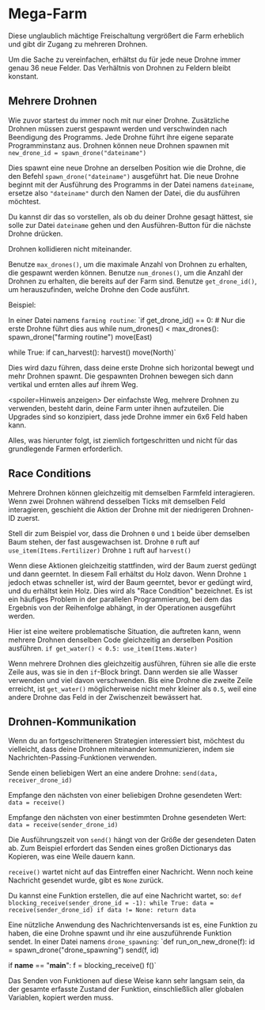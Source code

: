 # Mega-Farm
Diese unglaublich mächtige Freischaltung vergrößert die Farm erheblich und gibt dir Zugang zu mehreren Drohnen.

Um die Sache zu vereinfachen, erhältst du für jede neue Drohne immer genau 36 neue Felder. Das Verhältnis von Drohnen zu Feldern bleibt konstant.

## Mehrere Drohnen
Wie zuvor startest du immer noch mit nur einer Drohne. Zusätzliche Drohnen müssen zuerst gespawnt werden und verschwinden nach Beendigung des Programms.
Jede Drohne führt ihre eigene separate Programminstanz aus. Drohnen können neue Drohnen spawnen mit
`new_drone_id = spawn_drone("dateiname")`

Dies spawnt eine neue Drohne an derselben Position wie die Drohne, die den Befehl `spawn_drone("dateiname")` ausgeführt hat. Die neue Drohne beginnt mit der Ausführung des Programms in der Datei namens `dateiname`, ersetze also `"dateiname"` durch den Namen der Datei, die du ausführen möchtest.

Du kannst dir das so vorstellen, als ob du deiner Drohne gesagt hättest, sie solle zur Datei `dateiname` gehen und den Ausführen-Button für die nächste Drohne drücken.

Drohnen kollidieren nicht miteinander.

Benutze `max_drones()`, um die maximale Anzahl von Drohnen zu erhalten, die gespawnt werden können.
Benutze `num_drones()`, um die Anzahl der Drohnen zu erhalten, die bereits auf der Farm sind.
Benutze `get_drone_id()`, um herauszufinden, welche Drohne den Code ausführt.

Beispiel:

In einer Datei namens `farming routine`:
`if get_drone_id() == 0:
    # Nur die erste Drohne führt dies aus
    while num_drones() < max_drones():
        spawn_drone("farming routine")
        move(East)

while True:
    if can_harvest():
        harvest()
    move(North)`

Dies wird dazu führen, dass deine erste Drohne sich horizontal bewegt und mehr Drohnen spawnt. Die gespawnten Drohnen bewegen sich dann vertikal und ernten alles auf ihrem Weg.

<spoiler=Hinweis anzeigen>
Der einfachste Weg, mehrere Drohnen zu verwenden, besteht darin, deine Farm unter ihnen aufzuteilen. Die Upgrades sind so konzipiert, dass jede Drohne immer ein 6x6 Feld haben kann.
</spoiler>

Alles, was hierunter folgt, ist ziemlich fortgeschritten und nicht für das grundlegende Farmen erforderlich.

## Race Conditions
Mehrere Drohnen können gleichzeitig mit demselben Farmfeld interagieren. Wenn zwei Drohnen während desselben Ticks mit demselben Feld interagieren, geschieht die Aktion der Drohne mit der niedrigeren Drohnen-ID zuerst.

Stell dir zum Beispiel vor, dass die Drohnen `0` und `1` beide über demselben Baum stehen, der fast ausgewachsen ist.
Drohne `0` ruft auf
`use_item(Items.Fertilizer)`
Drohne `1` ruft auf
`harvest()`

Wenn diese Aktionen gleichzeitig stattfinden, wird der Baum zuerst gedüngt und dann geerntet. In diesem Fall erhältst du Holz davon. Wenn Drohne `1` jedoch etwas schneller ist, wird der Baum geerntet, bevor er gedüngt wird, und du erhältst kein Holz.
Dies wird als "Race Condition" bezeichnet. Es ist ein häufiges Problem in der parallelen Programmierung, bei dem das Ergebnis von der Reihenfolge abhängt, in der Operationen ausgeführt werden.

Hier ist eine weitere problematische Situation, die auftreten kann, wenn mehrere Drohnen denselben Code gleichzeitig an derselben Position ausführen.
`if get_water() < 0.5:
    use_item(Items.Water)`

Wenn mehrere Drohnen dies gleichzeitig ausführen, führen sie alle die erste Zeile aus, was sie in den `if`-Block bringt. Dann werden sie alle Wasser verwenden und viel davon verschwenden.
Bis eine Drohne die zweite Zeile erreicht, ist `get_water()` möglicherweise nicht mehr kleiner als `0.5`, weil eine andere Drohne das Feld in der Zwischenzeit bewässert hat.

## Drohnen-Kommunikation
Wenn du an fortgeschritteneren Strategien interessiert bist, möchtest du vielleicht, dass deine Drohnen miteinander kommunizieren, indem sie Nachrichten-Passing-Funktionen verwenden.

Sende einen beliebigen Wert an eine andere Drohne:
`send(data, receiver_drone_id)`

Empfange den nächsten von einer beliebigen Drohne gesendeten Wert:
`data = receive()`

Empfange den nächsten von einer bestimmten Drohne gesendeten Wert:
`data = receive(sender_drone_id)`

Die Ausführungszeit von `send()` hängt von der Größe der gesendeten Daten ab. Zum Beispiel erfordert das Senden eines großen Dictionarys das Kopieren, was eine Weile dauern kann.

`receive()` wartet nicht auf das Eintreffen einer Nachricht. Wenn noch keine Nachricht gesendet wurde, gibt es `None` zurück.

Du kannst eine Funktion erstellen, die auf eine Nachricht wartet, so:
`def blocking_receive(sender_drone_id = -1):
    while True:
        data = receive(sender_drone_id)
        if data != None:
            return data`

Eine nützliche Anwendung des Nachrichtenversands ist es, eine Funktion zu haben, die eine Drohne spawnt und ihr eine auszuführende Funktion sendet.
In einer Datei namens `drone_spawning`:
`def run_on_new_drone(f):
    id = spawn_drone("drone_spawning")
    send(f, id)

if __name__ == "__main__":
    f = blocking_receive()
    f()`

Das Senden von Funktionen auf diese Weise kann sehr langsam sein, da der gesamte erfasste Zustand der Funktion, einschließlich aller globalen Variablen, kopiert werden muss.
